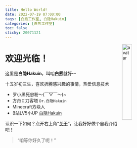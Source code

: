 ```yaml
---
title: Hello World!
date: 2022-07-19 07:00:00
tags: [白熊工作室, 白隐Hakuin]
categories: [白熊工作室]
toc: false
sticky: 20071121
---
```


<img src="/images/avatar.jpg" alt="avatar" width="25%" style="float:right">

# 欢迎光临！

这里是**白隐Hakuin**，叫咱**白熊**就好～

十五岁初三生，喜欢折腾感兴趣的事情，热爱信息技术

- 罗小黑死忠粉～(￣▽￣～)~
- 方舟♖刀客塔 `Dr.白隐Hakuin`
- Minecraft方块人
- B站LV5小UP  [白隐Hakuin](https://space.bilibili.com/478104735)

认识一下如何？点开右上角“[关于](/about)”，让我好好做个自我介绍吧！

> “咱等你好久了呢！”

<!-- more -->

